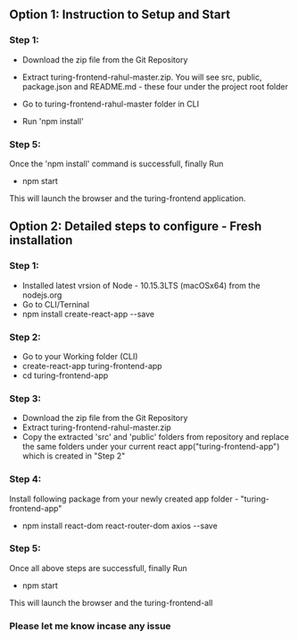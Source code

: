 ## Option 1: Instruction to Setup and Start

### Step 1:
- Download the zip file from the Git Repository 
- Extract turing-frontend-rahul-master.zip. You will see src, public, package.json and README.md - these four under the project root folder

- Go to turing-frontend-rahul-master folder in CLI
- Run 'npm install'

### Step 5:
Once the 'npm install' command is successfull, finally Run
- npm start

This will launch the browser and the turing-frontend application.


## Option 2: Detailed steps to configure - Fresh installation 

### Step 1:
- Installed latest vrsion of Node - 10.15.3LTS (macOSx64) from the nodejs.org
- Go to CLI/Terninal
- npm install create-react-app --save

### Step 2:
- Go to your Working folder (CLI)
- create-react-app turing-frontend-app
- cd turing-frontend-app 


### Step 3:
- Download the zip file from the Git Repository 
- Extract turing-frontend-rahul-master.zip 
- Copy the extracted 'src' and 'public' folders from repository and replace the same folders under your current react app("turing-frontend-app") which is created in "Step 2"

### Step 4:
Install following package from your newly created app folder - "turing-frontend-app"
- npm install react-dom react-router-dom axios --save

### Step 5:
Once all above steps are successfull, finally
Run
- npm start

This will launch the browser and the turing-frontend-all

### Please let me know incase any issue

